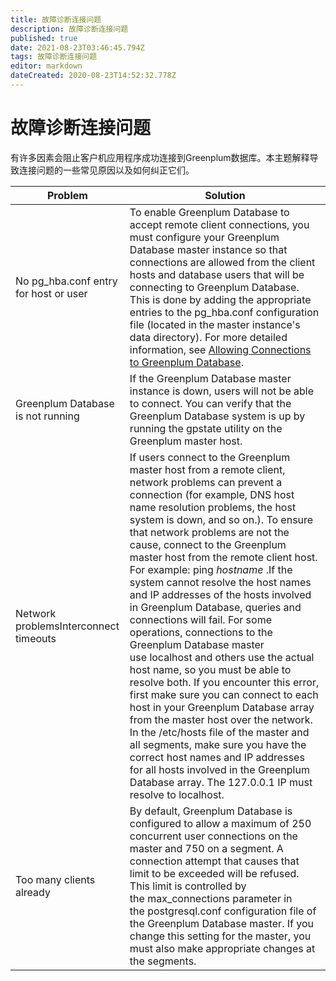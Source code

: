 ```yaml
---
title: 故障诊断连接问题
description: 故障诊断连接问题
published: true
date: 2021-08-23T03:46:45.794Z
tags: 故障诊断连接问题
editor: markdown
dateCreated: 2020-08-23T14:52:32.778Z
---
```


# 故障诊断连接问题
有许多因素会阻止客户机应用程序成功连接到Greenplum数据库。本主题解释导致连接问题的一些常见原因以及如何纠正它们。

|                Problem                |                                                                                                                                                                                                                                                                                                                                                                                                                                                                                                                Solution                                                                                                                                                                                                                                                                                                                                                                                                                                                                                                                |
| ------------------------------------- | -------------------------------------------------------------------------------------------------------------------------------------------------------------------------------------------------------------------------------------------------------------------------------------------------------------------------------------------------------------------------------------------------------------------------------------------------------------------------------------------------------------------------------------------------------------------------------------------------------------------------------------------------------------------------------------------------------------------------------------------------------------------------------------------------------------------------------------------------------------------------------------------------------------------------------------------------------------------------------------------------------------------------------------- |
| No pg_hba.conf entry for host or user | To enable Greenplum Database to accept remote client connections, you must configure your Greenplum Database master instance so that connections are allowed from the client hosts and database users that will be connecting to Greenplum Database. This is done by adding the appropriate entries to the pg_hba.conf configuration file (located in the master instance's data directory). For more detailed information, see [Allowing Connections to Greenplum Database](../../client_auth.html#topic2).                                                                                                                                                                                                                                                                                                                                                                                                                                                                                                                           |
| Greenplum Database is not running     | If the Greenplum Database master instance is down, users will not be able to connect. You can verify that the Greenplum Database system is up by running the gpstate utility on the Greenplum master host.                                                                                                                                                                                                                                                                                                                                                                                                                                                                                                                                                                                                                                                                                                                                                                                                                             |
| Network problemsInterconnect timeouts | If users connect to the Greenplum master host from a remote client, network problems can prevent a connection (for example, DNS host name resolution problems, the host system is down, and so on.). To ensure that network problems are not the cause, connect to the Greenplum master host from the remote client host. For example: ping *hostname* .If the system cannot resolve the host names and IP addresses of the hosts involved in Greenplum Database, queries and connections will fail. For some operations, connections to the Greenplum Database master use localhost and others use the actual host name, so you must be able to resolve both. If you encounter this error, first make sure you can connect to each host in your Greenplum Database array from the master host over the network. In the /etc/hosts file of the master and all segments, make sure you have the correct host names and IP addresses for all hosts involved in the Greenplum Database array. The 127.0.0.1 IP must resolve to localhost. |
| Too many clients already              | By default, Greenplum Database is configured to allow a maximum of 250 concurrent user connections on the master and 750 on a segment. A connection attempt that causes that limit to be exceeded will be refused. This limit is controlled by the max_connections parameter in the postgresql.conf configuration file of the Greenplum Database master. If you change this setting for the master, you must also make appropriate changes at the segments.                                                                                                                                                                                                                                                                                                                                                                                                                                                                                                                                                                            |
